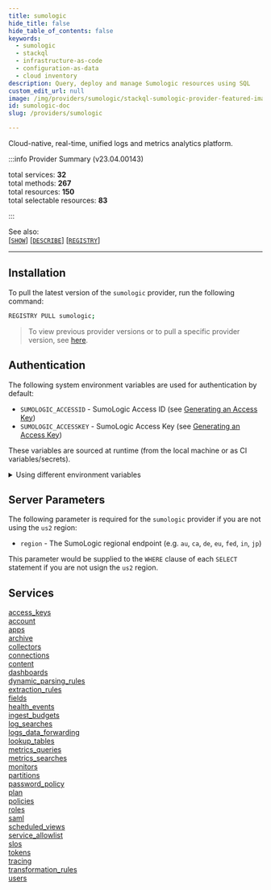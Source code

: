 ```yaml
---
title: sumologic
hide_title: false
hide_table_of_contents: false
keywords:
  - sumologic
  - stackql
  - infrastructure-as-code
  - configuration-as-data
  - cloud inventory
description: Query, deploy and manage Sumologic resources using SQL
custom_edit_url: null
image: /img/providers/sumologic/stackql-sumologic-provider-featured-image.png
id: sumologic-doc
slug: /providers/sumologic

---
```

Cloud-native, real-time, unified logs and metrics analytics platform.  
    
:::info Provider Summary (v23.04.00143)

<div class="row">
<div class="providerDocColumn">
<span>total services:&nbsp;<b>32</b></span><br />
<span>total methods:&nbsp;<b>267</b></span><br />
</div>
<div class="providerDocColumn">
<span>total resources:&nbsp;<b>150</b></span><br />
<span>total selectable resources:&nbsp;<b>83</b></span><br />
</div>
</div>

:::

See also:   
[[` SHOW `]](https://stackql.io/docs/language-spec/show) [[` DESCRIBE `]](https://stackql.io/docs/language-spec/describe)  [[` REGISTRY `]](https://stackql.io/docs/language-spec/registry)
* * * 

## Installation

To pull the latest version of the `sumologic` provider, run the following command:  

```bash
REGISTRY PULL sumologic;
```
> To view previous provider versions or to pull a specific provider version, see [here](https://stackql.io/docs/language-spec/registry).  

## Authentication

The following system environment variables are used for authentication by default:  

- `SUMOLOGIC_ACCESSID` - SumoLogic Access ID (see [Generating an Access Key](https://help.sumologic.com/docs/manage/security/access-keys/))
- `SUMOLOGIC_ACCESSKEY` - SumoLogic Access Key (see [Generating an Access Key](https://help.sumologic.com/docs/manage/security/access-keys/))
  
These variables are sourced at runtime (from the local machine or as CI variables/secrets).  

<details>

<summary>Using different environment variables</summary>

To use different environment variables (instead of the defaults), use the `--auth` flag of the `stackql` program.  For example:  

```bash

AUTH='{ "sumologic": { "type": "basic",  "username_var": "YOUR_SUMOLOGIC_ACCESS_ID_VAR", "password_var": "YOUR_SUMOLOGIC_ACCESS_KEY_VAR" }}'
stackql shell --auth="${AUTH}"

```
or using PowerShell:  

```powershell

$Auth = "{ 'sumologic': { 'type': 'basic',  'username_var': 'YOUR_SUMOLOGIC_ACCESS_ID_VAR', 'password_var': 'YOUR_SUMOLOGIC_ACCESS_KEY_VAR' }}"
stackql.exe shell --auth=$Auth

```
</details>


## Server Parameters


The following parameter is required for the `sumologic` provider if you are not using the `us2` region:  

- `region` - The SumoLogic regional endpoint (e.g. `au`, `ca`, `de`, `eu`, `fed`, `in`, `jp`)

This parameter would be supplied to the `WHERE` clause of each `SELECT` statement if you are not usign the `us2` region.
    
## Services
<div class="row">
<div class="providerDocColumn">
<a href="/providers/sumologic/access_keys/">access_keys</a><br />
<a href="/providers/sumologic/account/">account</a><br />
<a href="/providers/sumologic/apps/">apps</a><br />
<a href="/providers/sumologic/archive/">archive</a><br />
<a href="/providers/sumologic/collectors/">collectors</a><br />
<a href="/providers/sumologic/connections/">connections</a><br />
<a href="/providers/sumologic/content/">content</a><br />
<a href="/providers/sumologic/dashboards/">dashboards</a><br />
<a href="/providers/sumologic/dynamic_parsing_rules/">dynamic_parsing_rules</a><br />
<a href="/providers/sumologic/extraction_rules/">extraction_rules</a><br />
<a href="/providers/sumologic/fields/">fields</a><br />
<a href="/providers/sumologic/health_events/">health_events</a><br />
<a href="/providers/sumologic/ingest_budgets/">ingest_budgets</a><br />
<a href="/providers/sumologic/log_searches/">log_searches</a><br />
<a href="/providers/sumologic/logs_data_forwarding/">logs_data_forwarding</a><br />
<a href="/providers/sumologic/lookup_tables/">lookup_tables</a><br />
</div>
<div class="providerDocColumn">
<a href="/providers/sumologic/metrics_queries/">metrics_queries</a><br />
<a href="/providers/sumologic/metrics_searches/">metrics_searches</a><br />
<a href="/providers/sumologic/monitors/">monitors</a><br />
<a href="/providers/sumologic/partitions/">partitions</a><br />
<a href="/providers/sumologic/password_policy/">password_policy</a><br />
<a href="/providers/sumologic/plan/">plan</a><br />
<a href="/providers/sumologic/policies/">policies</a><br />
<a href="/providers/sumologic/roles/">roles</a><br />
<a href="/providers/sumologic/saml/">saml</a><br />
<a href="/providers/sumologic/scheduled_views/">scheduled_views</a><br />
<a href="/providers/sumologic/service_allowlist/">service_allowlist</a><br />
<a href="/providers/sumologic/slos/">slos</a><br />
<a href="/providers/sumologic/tokens/">tokens</a><br />
<a href="/providers/sumologic/tracing/">tracing</a><br />
<a href="/providers/sumologic/transformation_rules/">transformation_rules</a><br />
<a href="/providers/sumologic/users/">users</a><br />
</div>
</div>